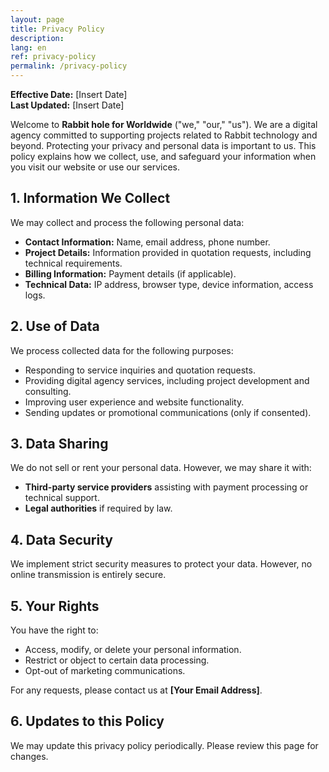 ```yaml
---
layout: page
title: Privacy Policy
description:
lang: en
ref: privacy-policy
permalink: /privacy-policy
---
```


**Effective Date:** [Insert Date]  
**Last Updated:** [Insert Date]  

Welcome to **Rabbit hole for Worldwide** ("we," "our," "us"). We are a digital agency committed to supporting projects related to Rabbit technology and beyond. Protecting your privacy and personal data is important to us. This policy explains how we collect, use, and safeguard your information when you visit our website or use our services.

## 1. Information We Collect
We may collect and process the following personal data:
- **Contact Information:** Name, email address, phone number.
- **Project Details:** Information provided in quotation requests, including technical requirements.
- **Billing Information:** Payment details (if applicable).
- **Technical Data:** IP address, browser type, device information, access logs.

## 2. Use of Data
We process collected data for the following purposes:
- Responding to service inquiries and quotation requests.
- Providing digital agency services, including project development and consulting.
- Improving user experience and website functionality.
- Sending updates or promotional communications (only if consented).

## 3. Data Sharing
We do not sell or rent your personal data. However, we may share it with:
- **Third-party service providers** assisting with payment processing or technical support.
- **Legal authorities** if required by law.

## 4. Data Security
We implement strict security measures to protect your data. However, no online transmission is entirely secure.

## 5. Your Rights
You have the right to:
- Access, modify, or delete your personal information.
- Restrict or object to certain data processing.
- Opt-out of marketing communications.

For any requests, please contact us at **[Your Email Address]**.

## 6. Updates to this Policy
We may update this privacy policy periodically. Please review this page for changes.